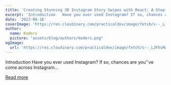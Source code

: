 ```yaml
---
title: 'Creating Stunning 3D Instagram Story Swipes with React: A Step-by-Step Tutorial'
excerpt: 'Introduction   Have you ever used Instagram? If so, chances are you''ve come across Instagram...'
date: '2023-08-16'
coverImage: 'https://res.cloudinary.com/practicaldev/image/fetch/s--_LJFhsMw--/c_imagga_scale,f_auto,fl_progressive,h_420,q_auto,w_1000/https://dev-to-uploads.s3.amazonaws.com/uploads/articles/zliwo8m1r1dhwnyn9w4d.png'
author:
  name: Koders
  picture: "assets/blog/authors/koders.png"
ogImage:
  url: 'https://res.cloudinary.com/practicaldev/image/fetch/s--_LJFhsMw--/c_imagga_scale,f_auto,fl_progressive,h_420,q_auto,w_1000/https://dev-to-uploads.s3.amazonaws.com/uploads/articles/zliwo8m1r1dhwnyn9w4d.png'
---
```


Introduction   Have you ever used Instagram? If so, chances are you''ve come across Instagram...

[Read more](https://dev.to/brainiacneit/creating-stunning-3d-instagram-story-swipes-with-react-a-step-by-step-tutorial-5938)
